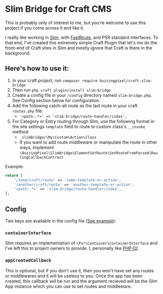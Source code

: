 # Slim Bridge for Craft CMS

This is probably only of interest to me, but you're welcome to use this project if you come across it and like it.

I really like working in [Slim](https://www.slimframework.com), with [FastRoute](https://github.com/nikic/FastRoute), and PSR standard interfaces. To that end, I've created this extremely simple Craft Plugin that let's me do the front-end of Craft sites in Slim and mostly ignore that Craft is there in the background.

## Here's how to use it:

1. In your craft project, run `composer require buzzingpixel/craft-slim-bridge`
2. Then run `php craft plugin/install slim-bridge`
3. Create a config file in your `/config` directory named `slim-bridge.php`. See Config section below for configuration.
4. Add the following catch-all route as the last route in your craft `routes.php` file:
    - `'<path:.*>' => 'slim-bridge/route-handler/index',`
5. For Category or Entry routing through Slim, use the following format in the site settings `template` field to route to custom class's `__invoke` method:
    - `_slimBridge/\My\Custom\Action\Class`
    - If you want to add route middleware or manipulate the route in other ways, implement `\BuzzingPixel\SlimBridge\ElementSetRoute\SetRouteFromParsed\RoutingCallbackContract`

Example:

```php
return [
    '/some/craft/route' => 'some-template-or-action',
    '/another/craft/route' => 'another-template-or-action',
    '<path:.*>' => 'slim-bridge/route-handler/index',
];
```

## Config

Two keys are available in the config file ([See example](examples/slim-bridge.php)):

### `containerInterface`

Slim requires an implementation of `\Psr\Container\ContainerInterface` and I've left this to project owners to provide. I, personally like [PHP-DI](https://php-di.org).

### `appCreatedCallback`

This is optional, but if you don't use it, then you won't have set any routes or middlewares and it will be useless to you. Once the app has been created, this callback will be run and the argument recieved will be the Slim App instance which you can use to set routes and middleware.
